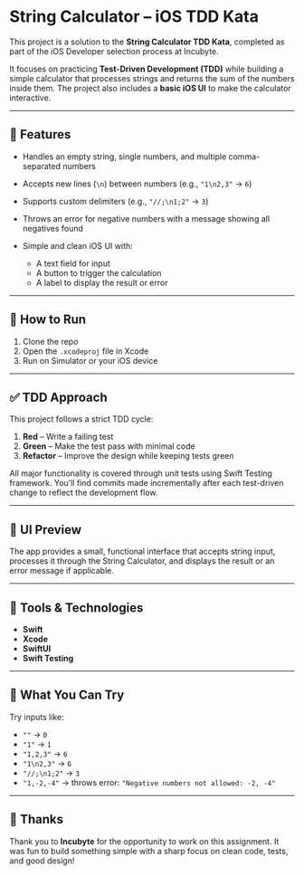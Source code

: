 # String Calculator – iOS TDD Kata

This project is a solution to the **String Calculator TDD Kata**, completed as part of the iOS Developer selection process at Incubyte.

It focuses on practicing **Test-Driven Development (TDD)** while building a simple calculator that processes strings and returns the sum of the numbers inside them. The project also includes a **basic iOS UI** to make the calculator interactive.

---

## 🧪 Features

* Handles an empty string, single numbers, and multiple comma-separated numbers
* Accepts new lines (`\n`) between numbers (e.g., `"1\n2,3"` → `6`)
* Supports custom delimiters (e.g., `"//;\n1;2"` → `3`)
* Throws an error for negative numbers with a message showing all negatives found
* Simple and clean iOS UI with:

  * A text field for input
  * A button to trigger the calculation
  * A label to display the result or error

---

## 🚀 How to Run

1. Clone the repo
2. Open the `.xcodeproj` file in Xcode
3. Run on Simulator or your iOS device

---

## ✅ TDD Approach

This project follows a strict TDD cycle:

1. **Red** – Write a failing test
2. **Green** – Make the test pass with minimal code
3. **Refactor** – Improve the design while keeping tests green

All major functionality is covered through unit tests using Swift Testing framework. You’ll find commits made incrementally after each test-driven change to reflect the development flow.

---

## 📱 UI Preview

The app provides a small, functional interface that accepts string input, processes it through the String Calculator, and displays the result or an error message if applicable.

---

## 🔧 Tools & Technologies

* **Swift**
* **Xcode**
* **SwiftUI**
* **Swift Testing**

---

## 🧩 What You Can Try

Try inputs like:

* `""` → `0`
* `"1"` → `1`
* `"1,2,3"` → `6`
* `"1\n2,3"` → `6`
* `"//;\n1;2"` → `3`
* `"1,-2,-4"` → throws error: `"Negative numbers not allowed: -2, -4"`

---

## 🙌 Thanks

Thank you to **Incubyte** for the opportunity to work on this assignment. It was fun to build something simple with a sharp focus on clean code, tests, and good design!
